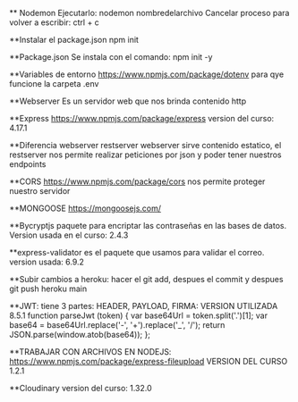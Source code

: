 ** Nodemon
Ejecutarlo: nodemon nombredelarchivo
Cancelar proceso para volver a escribir: ctrl + c

**Instalar el package.json
npm init

**Package.json 
Se instala con el comando: npm init -y

**Variables de entorno
https://www.npmjs.com/package/dotenv  para qye funcione la carpeta .env

**Webserver
Es un servidor web que nos brinda contenido http

**Express https://www.npmjs.com/package/express version del curso: 4.17.1

**Diferencia webserver restserver
webserver sirve contenido estatico, el restserver nos permite realizar peticiones por json y poder tener nuestros endpoints

**CORS https://www.npmjs.com/package/cors nos permite proteger nuestro servidor

**MONGOOSE https://mongoosejs.com/

**Bycryptjs paquete para encriptar las contraseñas en las bases de datos. Version usada en el curso: 2.4.3

**express-validator es el paquete que usamos para validar el correo. version usada: 6.9.2

**Subir cambios a heroku: hacer el git add, despues el commit y despues git push heroku main

**JWT: tiene 3 partes: HEADER, PAYLOAD, FIRMA: VERSION UTILIZADA 8.5.1
function parseJwt (token) {
    var base64Url = token.split('.')[1];
    var base64 = base64Url.replace('-', '+').replace('_', '/');
    return JSON.parse(window.atob(base64));
};

**TRABAJAR CON ARCHIVOS EN NODEJS: https://www.npmjs.com/package/express-fileupload   VERSION DEL CURSO 1.2.1

**Cloudinary version del curso: 1.32.0